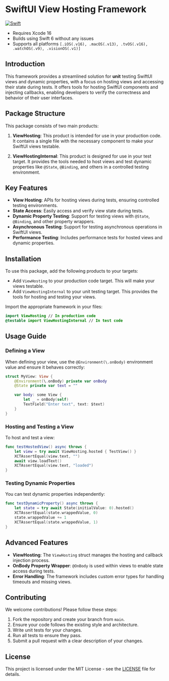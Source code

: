 # SwiftUI View Hosting Framework

[![Swift](https://github.com/sisoje/swiftui-view-hosting/actions/workflows/swift.yml/badge.svg)](https://github.com/sisoje/swiftui-view-hosting/actions/workflows/swift.yml)

- Requires Xcode 16
- Builds using Swift 6 without any issues
- Supports all platforms `[.iOS(.v16), .macOS(.v13), .tvOS(.v16), .watchOS(.v9), .visionOS(.v1)]`

## Introduction

This framework provides a streamlined solution for **unit** testing SwiftUI views and dynamic properties, with a focus on hosting views and accessing their state during tests. It offers tools for hosting SwiftUI components and injecting callbacks, enabling developers to verify the correctness and behavior of their user interfaces.

## Package Structure

This package consists of two main products:

1. **ViewHosting**: This product is intended for use in your production code. It contains a single file with the necessary component to make your SwiftUI views testable.

2. **ViewHostingInternal**: This product is designed for use in your test target. It provides the tools needed to host views and test dynamic properties like `@State`, `@Binding`, and others in a controlled testing environment.

## Key Features

- **View Hosting**: APIs for hosting views during tests, ensuring controlled testing environments.
- **State Access**: Easily access and verify view state during tests.
- **Dynamic Property Testing**: Support for testing views with `@State`, `@Binding`, and other property wrappers.
- **Asynchronous Testing**: Support for testing asynchronous operations in SwiftUI views.
- **Performance Testing**: Includes performance tests for hosted views and dynamic properties.

## Installation

To use this package, add the following products to your targets:

- Add `ViewHosting` to your production code target. This will make your views testable.
- Add `ViewHostingInternal` to your unit testing target. This provides the tools for hosting and testing your views.

Import the appropriate framework in your files:

```swift
import ViewHosting // In production code
@testable import ViewHostingInternal // In test code
```

## Usage Guide

### Defining a View

When defining your view, use the `@Environment(\.onBody)` environment value and ensure it behaves correctly:

```swift
struct MyView: View {
    @Environment(\.onBody) private var onBody
    @State private var text = ""

    var body: some View {
        let _ = onBody(self)
        TextField("Enter text", text: $text)
    }
}
```

### Hosting and Testing a View

To host and test a view:

```swift
func testHostedView() async throws {
    let view = try await ViewHosting.hosted { TestView() }
    XCTAssertEqual(view.text, "")
    await view.loadText()
    XCTAssertEqual(view.text, "loaded")
}
```

### Testing Dynamic Properties

You can test dynamic properties independently:

```swift
func testDynamicProperty() async throws {
    let state = try await State(initialValue: 0).hosted()
    XCTAssertEqual(state.wrappedValue, 0)
    state.wrappedValue += 1
    XCTAssertEqual(state.wrappedValue, 1)
}
```

## Advanced Features

- **ViewHosting**: The `ViewHosting` struct manages the hosting and callback injection process.
- **OnBody Property Wrapper**: `@OnBody` is used within views to enable state access during tests.
- **Error Handling**: The framework includes custom error types for handling timeouts and missing views.

## Contributing

We welcome contributions! Please follow these steps:

1. Fork the repository and create your branch from `main`.
2. Ensure your code follows the existing style and architecture.
3. Write unit tests for your changes.
4. Run all tests to ensure they pass.
5. Submit a pull request with a clear description of your changes.

## License

This project is licensed under the MIT License - see the [LICENSE](LICENSE) file for details.
